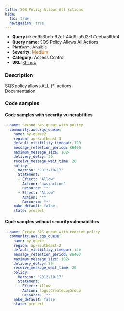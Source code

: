 ```yaml
---
title: SQS Policy Allows All Actions
hide:
  toc: true
  navigation: true
---
```


<style>
  .highlight .hll {
    background-color: #ff171742;
  }
  .md-content {
    max-width: 1100px;
    margin: 0 auto;
  }
</style>

-   **Query id:** ed9b3beb-92cf-44d9-a9d2-171eeba569d4
-   **Query name:** SQS Policy Allows All Actions
-   **Platform:** Ansible
-   **Severity:** <span style="color:#C60">Medium</span>
-   **Category:** Access Control
-   **URL:** [Github](https://github.com/Checkmarx/kics/tree/master/assets/queries/ansible/aws/sqs_policy_allows_all_actions)

### Description
SQS policy allows ALL (*) actions<br>
[Documentation](https://docs.ansible.com/ansible/latest/collections/community/aws/sqs_queue_module.html)

### Code samples
#### Code samples with security vulnerabilities
```yaml title="Postitive test num. 1 - yaml file" hl_lines="10"
- name: Second SQS queue with policy
  community.aws.sqs_queue:
    name: my-queue2
    region: ap-southeast-3
    default_visibility_timeout: 120
    message_retention_period: 86400
    maximum_message_size: 1024
    delivery_delay: 30
    receive_message_wait_time: 20
    policy:
      Version: "2012-10-17"
      Statement:
      - Effect: "Allow"
        Action: "aws:action"
        Resource: "*"
      - Effect: "Allow"
        Action: "*"
        Resource: "*"
    make_default: false
    state: present

```


#### Code samples without security vulnerabilities
```yaml title="Negative test num. 1 - yaml file"
- name: Create SQS queue with redrive policy
  community.aws.sqs_queue:
    name: my-queue
    region: ap-southeast-2
    default_visibility_timeout: 120
    message_retention_period: 86400
    maximum_message_size: 1024
    delivery_delay: 30
    receive_message_wait_time: 20
    policy:
      Version: '2012-10-17'
      Statement:
      - Effect: Allow
        Action: logs:CreateLogGroup
        Resource: '*'
    make_default: false
    state: present

```
